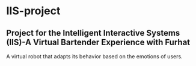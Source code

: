 # IIS-project
## Project for the Intelligent Interactive Systems (IIS)-A Virtual Bartender Experience with Furhat
A virtual robot that adapts its behavior based on the emotions of users.